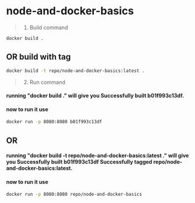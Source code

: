 # node-and-docker-basics

> 1. Build command

```bash
docker build .
```

## OR build with tag

```bash
docker build -t repo/node-and-docker-basics:latest .
```

> 2. Run command

#### running "docker build ." will give you Successfully built b01f993c13df.

#### now to run it use

```bash
docker run -p 8080:8080 b01f993c13df
```

## OR

#### running "docker build -t repo/node-and-docker-basics:latest ." will give you Successfully built b01f993c13df Successfully tagged repo/node-and-docker-basics:latest.

#### now to run it use

```bash
docker run -p 8080:8080 repo/node-and-docker-basics
```
